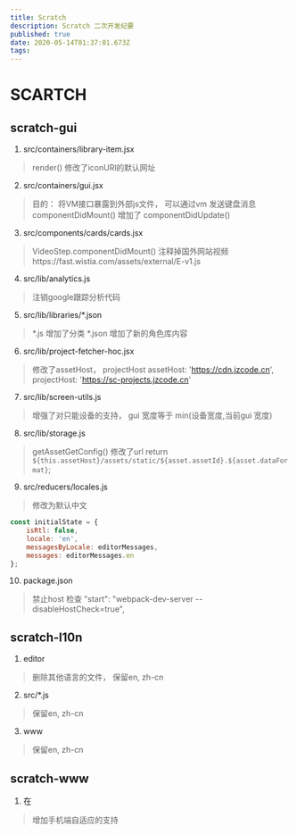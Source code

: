 ```yaml
---
title: Scratch
description: Scratch 二次开发纪要
published: true
date: 2020-05-14T01:37:01.673Z
tags: 
---
```


# SCARTCH
## scratch-gui
1. src/containers/library-item.jsx
> render()
修改了iconURl的默认网址

2. src/containers/gui.jsx
> 目的： 将VM接口暴露到外部js文件， 可以通过vm 发送键盘消息
componentDidMount()
增加了
componentDidUpdate()

3. src/components/cards/cards.jsx
> VideoStep.componentDidMount()
注释掉国外网站视频https://fast.wistia.com/assets/external/E-v1.js

4. src/lib/analytics.js
> 注销google跟踪分析代码

5. src/lib/libraries/*.json
> *.js 增加了分类
> *.json 增加了新的角色库内容

6. src/lib/project-fetcher-hoc.jsx
> 修改了assetHost， projectHost
        assetHost: 'https://cdn.jzcode.cn',
        projectHost: 'https://sc-projects.jzcode.cn'

7. src/lib/screen-utils.js
> 增强了对只能设备的支持， gui 宽度等于 min(设备宽度,当前gui 宽度)

8. src/lib/storage.js
> getAssetGetConfig() 修改了url 
return `${this.assetHost}/assets/static/${asset.assetId}.${asset.dataFormat}`;

9. src/reducers/locales.js
> 修改为默认中文
```javascript
const initialState = {
    isRtl: false,
    locale: 'en',
    messagesByLocale: editorMessages,
    messages: editorMessages.en
};
```

10. package.json
> 禁止host 检查
    "start": "webpack-dev-server  --disableHostCheck=true",
 
## scratch-l10n
1. editor
> 删除其他语言的文件， 保留en, zh-cn

2. src/*.js
> 保留en, zh-cn

3. www
> 保留en, zh-cn

## scratch-www
1. 在
> 增加手机端自适应的支持
